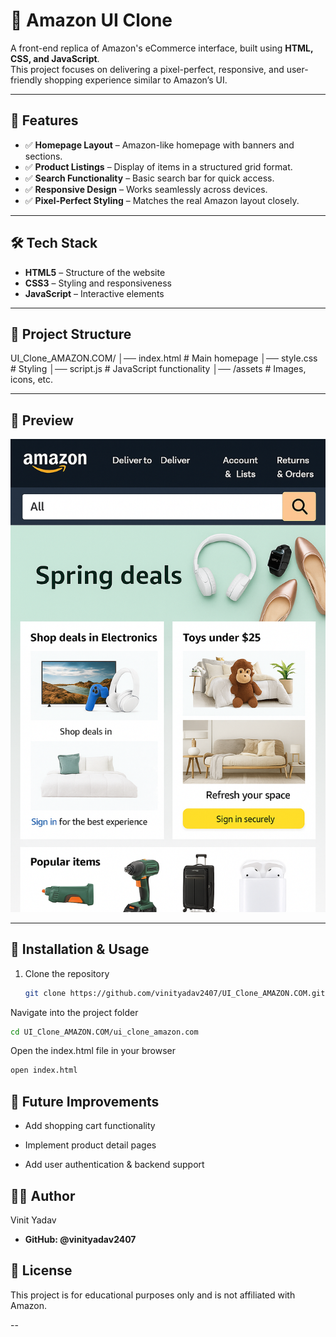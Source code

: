 # 🛒 Amazon UI Clone  

A front-end replica of Amazon's eCommerce interface, built using **HTML, CSS, and JavaScript**.  
This project focuses on delivering a pixel-perfect, responsive, and user-friendly shopping experience similar to Amazon’s UI.  

---

## 🚀 Features  

- ✅ **Homepage Layout** – Amazon-like homepage with banners and sections.  
- ✅ **Product Listings** – Display of items in a structured grid format.  
- ✅ **Search Functionality** – Basic search bar for quick access.  
- ✅ **Responsive Design** – Works seamlessly across devices.  
- ✅ **Pixel-Perfect Styling** – Matches the real Amazon layout closely.  

---

## 🛠️ Tech Stack  

- **HTML5** – Structure of the website  
- **CSS3** – Styling and responsiveness  
- **JavaScript** – Interactive elements  

---

## 📂 Project Structure  

UI_Clone_AMAZON.COM/
│── index.html # Main homepage
│── style.css # Styling
│── script.js # JavaScript functionality
│── /assets # Images, icons, etc.

---

## 📸 Preview  

![Amazon UI Clone Screenshot](ui_clone_amazon.com/assets/work-3.png)  

---

## 🔧 Installation & Usage  

1. Clone the repository  
   ```bash
   git clone https://github.com/vinityadav2407/UI_Clone_AMAZON.COM.git
   ```
Navigate into the project folder
```bash
cd UI_Clone_AMAZON.COM/ui_clone_amazon.com
```
Open the index.html file in your browser
```bash
open index.html
```
## 🌟 Future Improvements

- Add shopping cart functionality

- Implement product detail pages

- Add user authentication & backend support

## 👨‍💻 Author

Vinit Yadav

- **GitHub: @vinityadav2407**

## 📜 License

This project is for educational purposes only and is not affiliated with Amazon.

--